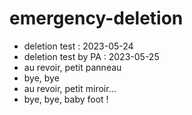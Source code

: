 # emergency-deletion

- deletion test : 2023-05-24
- deletion test by PA : 2023-05-25
- au revoir, petit panneau
- bye, bye
- au revoir, petit miroir...
- bye, bye, baby foot !
